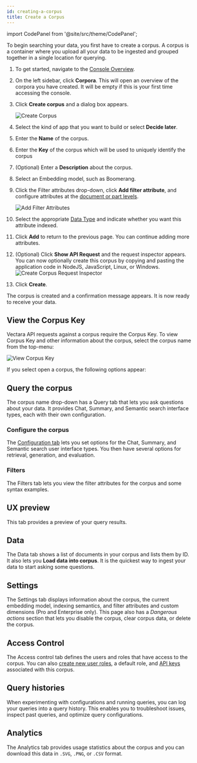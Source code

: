 ```yaml
---
id: creating-a-corpus
title: Create a Corpus
---
```



import CodePanel from '@site/src/theme/CodePanel';

To begin searching your data, you first have to create a corpus. A corpus 
is a container where you upload all your data to be ingested and grouped 
together in a single location for querying.

1. To get started, navigate to the [Console Overview](https://console.vectara.com/overview).
2. On the left sidebar, click **Corpora**. This 
   will open an overview of the corpora you have created. It will be empty 
   if this is your first time accessing the console.
3. Click **Create corpus** and a dialog box appears.
   
   ![Create Corpus](/img/create_corpus.png)
4. Select the kind of app that you want to build or select **Decide later**.
5. Enter the **Name** of the corpus.
6. Enter the **Key** of the corpus which will be used to uniquely identify the corpus
7. (Optional) Enter a **Description** about the corpus.
8. Select an Embedding model, such as Boomerang.
9. Click the Filter attributes drop-down, click **Add filter attribute**, and 
   configure attributes at the [document or part levels](/docs/learn/metadata-search-filtering/filter-overview#document-level-and-part-level-metadata).

   ![Add Filter Attributes](/img/add_filter_attributes.png)
10. Select the appropriate [Data Type](/docs/api-reference/search-apis/sql/data-types) and indicate 
    whether you want this attribute indexed.
11. Click **Add** to return to the previous page. You can continue adding more attributes.
12. (Optional) Click **Show API Request** and the request inspector appears. You can now 
   optionally create this corpus by copying and pasting the application code 
   in NodeJS, JavaScript, Linux, or Windows.
     ![Create Corpus Request Inspector](/img/create-corpus-api-request.png)
13. Click **Create**.
  
The corpus is created and a confirmation message appears. It is now ready to 
receive your data.

## View the Corpus Key

Vectara API requests against a corpus require the Corpus Key. To view Corpus 
Key and other information about the corpus, select the corpus name from the 
top-menu:

![View Corpus Key](/img/corpus_dropdown.png)

If you select open a corpus, the following options appear:

## Query the corpus

The corpus name drop-down has a Query tab that lets you ask questions about 
your data. It provides Chat, Summary, and Semantic search interface types, 
each with their own configuration.

### Configure the corpus

The [Configuration tab](/docs/console-ui/configure-queries) lets you set options for the Chat, Summary, and Semantic 
search user interface types. You then have several options for retrieval, 
generation, and evaluation.

### Filters

The Filters tab lets you view the filter attributes for the corpus and some 
syntax examples.

## UX preview

This tab provides a preview of your query results.

## Data

The Data tab shows a list of documents in your corpus and lists them by ID. 
It also lets you **Load data into corpus**. It is the quickest way to ingest 
your data to start asking some questions. 

## Settings

The Settings tab displays information about the corpus, the current embedding 
model, indexing semantics, and filter attributes and custom dimensions (Pro 
and Enterprise only). This page also has a _Dangerous actions_ section that 
lets you disable the corpus, clear corpus data, or delete the corpus.

## Access Control

The Access control tab defines the users and roles that have access to the 
corpus. You can also [create new user roles](/docs/learn/authentication/role-based-access-control), 
a default role, and [API keys](/docs/console-ui/api-access-overview) associated with this corpus.

## Query histories

When experimenting with configurations and running queries, you can log your 
queries into a query history. This enables you to troubleshoot issues, inspect 
past queries, and optimize query configurations.

## Analytics

The Analytics tab provides usage statistics about the corpus and you can 
download this data in `.SVG`, `.PNG`, or `.CSV` format.


